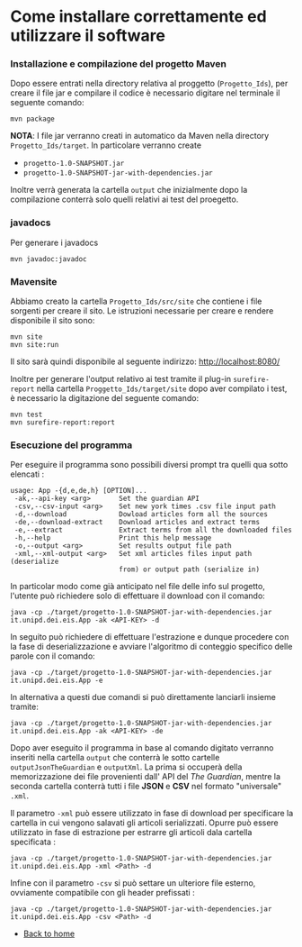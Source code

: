 # Come installare correttamente ed utilizzare il software

### Installazione e compilazione del progetto Maven
Dopo essere entrati nella directory relativa al proggetto (`Progetto_Ids`), per creare il file jar e compilare il codice è necessario digitare nel terminale il seguente comando:
```terminal
mvn package
```
__NOTA__: I file jar verranno creati in automatico da Maven nella directory `Progetto_Ids/target`.
In particolare verranno create 
- `progetto-1.0-SNAPSHOT.jar`
- `progetto-1.0-SNAPSHOT-jar-with-dependencies.jar`

Inoltre verrà generata la cartella `output` che inizialmente dopo la compilazione conterrà solo quelli relativi ai test del proegetto.
### javadocs
Per generare i javadocs

    mvn javadoc:javadoc
### Mavensite
Abbiamo creato la cartella `Progetto_Ids/src/site` che contiene i file sorgenti per creare il sito.
Le istruzioni necessarie per creare e rendere disponibile il sito sono:
```
mvn site
mvn site:run
```
Il sito sarà quindi disponibile al seguente indirizzo: [http://localhost:8080/](http://localhost:8080/)

Inoltre per generare l'output relativo ai test tramite il plug-in `surefire-report` nella cartella `Proggetto_Ids/target/site` dopo aver compilato i test, è necessario la digitazione del seguente comando:
```terminal
mvn test
mvn surefire-report:report
```
### Esecuzione del programma 
Per eseguire il programma sono possibili diversi prompt tra quelli qua sotto elencati :
```terminal 
usage: App -{d,e,de,h} [OPTION]...
 -ak,--api-key <arg>       Set the guardian API
 -csv,--csv-input <arg>    Set new york times .csv file input path
 -d,--download             Dowload articles form all the sources
 -de,--download-extract    Download articles and extract terms
 -e,--extract              Extract terms from all the downloaded files
 -h,--help                 Print this help message
 -o,--output <arg>         Set results output file path
 -xml,--xml-output <arg>   Set xml articles files input path (deserialize
                           from) or output path (serialize in)
```
In particolar modo come già anticipato nel file delle info sul progetto, l'utente può richiedere solo di effettuare il download con il comando:
```terminal
java -cp ./target/progetto-1.0-SNAPSHOT-jar-with-dependencies.jar it.unipd.dei.eis.App -ak <API-KEY> -d
```
In seguito può richiedere di effettuare l'estrazione e dunque procedere con la fase di deserializzazione e avviare l'algoritmo di conteggio specifico delle parole con il comando:
```terminal
java -cp ./target/progetto-1.0-SNAPSHOT-jar-with-dependencies.jar it.unipd.dei.eis.App -e
```
In alternativa a questi due comandi si può direttamente lanciarli insieme tramite:
```terminal
java -cp ./target/progetto-1.0-SNAPSHOT-jar-with-dependencies.jar it.unipd.dei.eis.App -ak <API-KEY> -de
```
Dopo aver eseguito il programma in base al comando digitato verranno inseriti nella cartella `output` che conterrà le sotto cartelle
`outputJsonTheGuardian` e `outputXml`. La prima si occuperà della memorizzazione dei file provenienti dall' API del _The Guardian_, mentre la seconda cartella conterrà tutti i file __JSON__ e __CSV__ nel formato "universale" `.xml`.

Il parametro `-xml` può essere utilizzato in fase di download per specificare la cartella in cui vengono salavati gli articoli serializzati. Opurre può essere utilizzato in fase di estrazione per estrarre gli articoli dala cartella specificata : 
```terminal
java -cp ./target/progetto-1.0-SNAPSHOT-jar-with-dependencies.jar it.unipd.dei.eis.App -xml <Path> -d
```
Infine con il parametro `-csv` si può settare un ulteriore file esterno, ovviamente compatibile con gli header prefissati :
```terminal
java -cp ./target/progetto-1.0-SNAPSHOT-jar-with-dependencies.jar it.unipd.dei.eis.App -csv <Path> -d
```

- [Back to home](index.html)